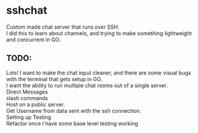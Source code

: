 # sshchat
Custom made chat server that runs over SSH.    
I did this to learn about channels, and trying to make something lightweight and concurrent in GO.


## TODO:
Lots! I want to make the chat input cleaner, and there are some visual bugs with the terminal that gets setup in GO.   
I want the ability to run multiple chat rooms out of a single server.   
Direct Messages   
slash commands    
Host on a public server.   
Get Username from data sent with the ssh connection.    
Setting up Testing   
Refactor once I have some base level testing working    

